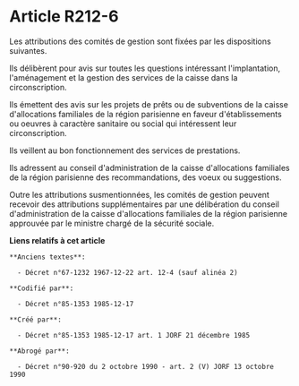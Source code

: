 # Article R212-6

Les attributions des comités de gestion sont fixées par les dispositions suivantes. 

Ils délibèrent pour avis sur toutes les questions intéressant l'implantation, l'aménagement et la gestion des services de la
caisse dans la circonscription. 

Ils émettent des avis sur les projets de prêts ou de subventions de la caisse d'allocations familiales de la région
parisienne en faveur d'établissements ou oeuvres à caractère sanitaire ou social qui intéressent leur circonscription. 

Ils veillent au bon fonctionnement des services de prestations. 

Ils adressent au conseil d'administration de la caisse d'allocations familiales de la région parisienne des recommandations,
des voeux ou suggestions. 

Outre les attributions susmentionnées, les comités de gestion peuvent recevoir des attributions supplémentaires par une
délibération du conseil d'administration de la caisse d'allocations familiales de la région parisienne approuvée par le
ministre chargé de la sécurité sociale.

**Liens relatifs à cet article**

	**Anciens textes**:

	  - Décret n°67-1232 1967-12-22 art. 12-4 (sauf alinéa 2)

	**Codifié par**:

	  - Décret n°85-1353 1985-12-17

	**Créé par**:

	  - Décret n°85-1353 1985-12-17 art. 1 JORF 21 décembre 1985

	**Abrogé par**:

	  - Décret n°90-920 du 2 octobre 1990 - art. 2 (V) JORF 13 octobre 1990
